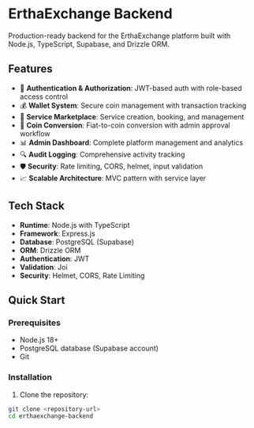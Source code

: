 # ErthaExchange Backend

Production-ready backend for the ErthaExchange platform built with Node.js, TypeScript, Supabase, and Drizzle ORM.

## Features

- 🔐 **Authentication & Authorization**: JWT-based auth with role-based access control
- 💰 **Wallet System**: Secure coin management with transaction tracking
- 🏪 **Service Marketplace**: Service creation, booking, and management
- 💱 **Coin Conversion**: Fiat-to-coin conversion with admin approval workflow
- 📊 **Admin Dashboard**: Complete platform management and analytics
- 🔍 **Audit Logging**: Comprehensive activity tracking
- 🛡️ **Security**: Rate limiting, CORS, helmet, input validation
- 📈 **Scalable Architecture**: MVC pattern with service layer

## Tech Stack

- **Runtime**: Node.js with TypeScript
- **Framework**: Express.js
- **Database**: PostgreSQL (Supabase)
- **ORM**: Drizzle ORM
- **Authentication**: JWT
- **Validation**: Joi
- **Security**: Helmet, CORS, Rate Limiting

## Quick Start

### Prerequisites

- Node.js 18+ 
- PostgreSQL database (Supabase account)
- Git

### Installation

1. Clone the repository:
```bash
git clone <repository-url>
cd erthaexchange-backend